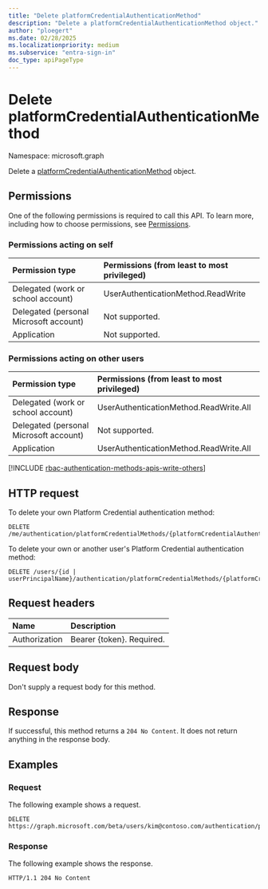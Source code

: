 ```yaml
---
title: "Delete platformCredentialAuthenticationMethod"
description: "Delete a platformCredentialAuthenticationMethod object."
author: "ploegert"
ms.date: 02/28/2025
ms.localizationpriority: medium
ms.subservice: "entra-sign-in"
doc_type: apiPageType
---
```


# Delete platformCredentialAuthenticationMethod

Namespace: microsoft.graph

Delete a [platformCredentialAuthenticationMethod](../resources/platformcredentialauthenticationmethod.md) object.

## Permissions

One of the following permissions is required to call this API. To learn more, including how to choose permissions, see [Permissions](/graph/permissions-reference).

### Permissions acting on self

|Permission type      | Permissions (from least to most privileged)              |
|:---------------------------------------|:-------------------------|
| Delegated (work or school account)     | UserAuthenticationMethod.ReadWrite |
| Delegated (personal Microsoft account) | Not supported. |
| Application                            | Not supported. |

### Permissions acting on other users

|Permission type      | Permissions (from least to most privileged)              |
|:---------------------------------------|:-------------------------|
| Delegated (work or school account)     | UserAuthenticationMethod.ReadWrite.All |
| Delegated (personal Microsoft account) | Not supported. |
| Application                            | UserAuthenticationMethod.ReadWrite.All |

[!INCLUDE [rbac-authentication-methods-apis-write-others](../includes/rbac-for-apis/rbac-authentication-methods-apis-write-others.md)]

## HTTP request

To delete your own Platform Credential authentication method:
<!-- { "blockType": "ignored" } -->
``` http
DELETE /me/authentication/platformCredentialMethods/{platformCredentialAuthenticationMethodId}
```

To delete your own or another user's Platform Credential authentication method:
<!-- { "blockType": "ignored" } -->
``` http
DELETE /users/{id | userPrincipalName}/authentication/platformCredentialMethods/{platformCredentialAuthenticationMethodId}
```

## Request headers

|Name|Description|
|:---|:---|
|Authorization|Bearer {token}. Required.|

## Request body

Don't supply a request body for this method.

## Response

If successful, this method returns a `204 No Content`. It does not return anything in the response body.

## Examples

### Request

The following example shows a request.

<!-- {
  "blockType": "request",
  "name": "delete_platformcredentialauthenticationmethod",
  "sampleKeys": ["kim@contoso.com", "R18B3t8Ogh9XIOGmPt81d6p_KXJs1YTxfGgGqeVFJSM1"]
}
-->
``` http
DELETE https://graph.microsoft.com/beta/users/kim@contoso.com/authentication/platformCredentialMethods/R18B3t8Ogh9XIOGmPt81d6p_KXJs1YTxfGgGqeVFJSM1
```

### Response

The following example shows the response.
<!-- {
  "blockType": "response",
  "truncated": true
}
-->
``` http
HTTP/1.1 204 No Content
```
